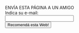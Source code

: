 <style type="text/css"> body { background-image: url(aki va la url de tu imagen) } </style> 
<script language="Javascript">
<!-- Begin
function disableselect(e){
return false
}
function reEnable(){
return true
}
document.onselectstart=new Function ("return false"
if (window.sidebar){
document.onmousedown=disableselect
document.onclick=reEnable
}
// End -->
</script>
<form name="eMailer">
ENVÍA ESTA PÁGINA A UN AMIGO
<br>
Indica su e-mail:
<br>
<input type="text" name="address" size="25">
<br>
<input type="button" value="Recomendá esta Web!" onClick="mailThisUrl();">
</form>
<script language="JavaScript1.2">
var good;
function checkEmailAddress(field) {
// the following expression must be all on one line...
var goodEmail = field.value.match(/b(^(S+@).+((.com)|(.net)|
(.edu)|(.mil)|(.gov)|(.org)|(..{2,2}))$)b/gi);
if (goodEmail){
good = true
} else {
alert('Por favor introduce un e-mail valido')
field.focus()
field.select()
good = false
}
}
u = window.location;
m = "Pienso que te puede interesar esta página...";
function mailThisUrl(){
good = false
checkEmailAddress(document.eMailer.address)
if (good){
// the following expression must be all on one line...
window.location = "mailto:"+document.eMailer.address.value+"?subject="+m+"&body="+document.title+" "+u;
}
}
</script>
<BGSOUND SRC="sonido.mid" LOOP=none>
<WIDTH=200 HEIGHT=55 AUTOSTART="true" LOOP="false" HIDDEN="true">

